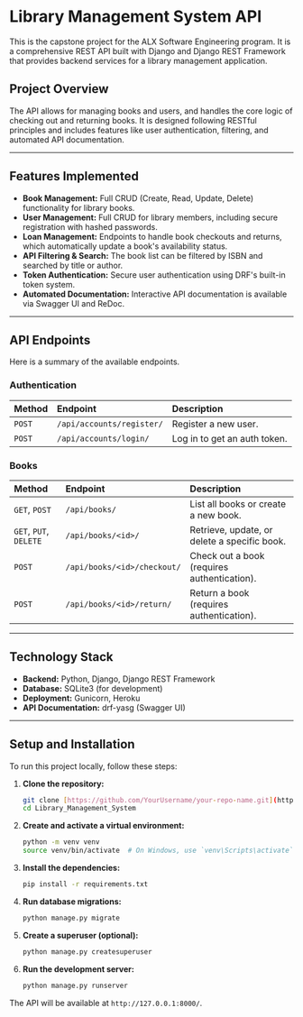 # Library Management System API

This is the capstone project for the ALX Software Engineering program. It is a comprehensive REST API built with Django and Django REST Framework that provides backend services for a library management application.

## Project Overview

The API allows for managing books and users, and handles the core logic of checking out and returning books. It is designed following RESTful principles and includes features like user authentication, filtering, and automated API documentation.

---

## Features Implemented

* **Book Management:** Full CRUD (Create, Read, Update, Delete) functionality for library books.
* **User Management:** Full CRUD for library members, including secure registration with hashed passwords.
* **Loan Management:** Endpoints to handle book checkouts and returns, which automatically update a book's availability status.
* **API Filtering & Search:** The book list can be filtered by ISBN and searched by title or author.
* **Token Authentication:** Secure user authentication using DRF's built-in token system.
* **Automated Documentation:** Interactive API documentation is available via Swagger UI and ReDoc.

---

## API Endpoints

Here is a summary of the available endpoints.

### Authentication
| Method | Endpoint | Description |
| :--- | :--- | :--- |
| `POST` | `/api/accounts/register/` | Register a new user. |
| `POST` | `/api/accounts/login/` | Log in to get an auth token. |

### Books
| Method | Endpoint | Description |
| :--- | :--- | :--- |
| `GET`, `POST` | `/api/books/` | List all books or create a new book. |
| `GET`, `PUT`, `DELETE` | `/api/books/<id>/` | Retrieve, update, or delete a specific book. |
| `POST` | `/api/books/<id>/checkout/` | Check out a book (requires authentication). |
| `POST` | `/api/books/<id>/return/` | Return a book (requires authentication). |

---

## Technology Stack

* **Backend:** Python, Django, Django REST Framework
* **Database:** SQLite3 (for development)
* **Deployment:** Gunicorn, Heroku
* **API Documentation:** drf-yasg (Swagger UI)

---

## Setup and Installation

To run this project locally, follow these steps:

1.  **Clone the repository:**
    ```bash
    git clone [https://github.com/YourUsername/your-repo-name.git](https://github.com/YourUsername/your-repo-name.git)
    cd Library_Management_System
    ```

2.  **Create and activate a virtual environment:**
    ```bash
    python -m venv venv
    source venv/bin/activate  # On Windows, use `venv\Scripts\activate`
    ```

3.  **Install the dependencies:**
    ```bash
    pip install -r requirements.txt
    ```

4.  **Run database migrations:**
    ```bash
    python manage.py migrate
    ```

5.  **Create a superuser (optional):**
    ```bash
    python manage.py createsuperuser
    ```

6.  **Run the development server:**
    ```bash
    python manage.py runserver
    ```
The API will be available at `http://127.0.0.1:8000/`.